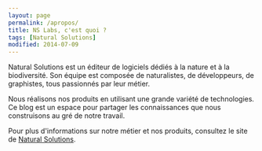 ```yaml
---
layout: page
permalink: /apropos/
title: NS Labs, c'est quoi ?
tags: [Natural Solutions]
modified: 2014-07-09
---
```


Natural Solutions est un éditeur de logiciels dédiés à la nature et à la
biodiversité. Son équipe est composée de naturalistes, de développeurs, de
graphistes, tous passionnés par leur métier.

Nous réalisons nos produits en utilisant une grande variété de technologies.
Ce blog est un espace pour partager les connaissances que nous construisons au
gré de notre travail.

Pour plus d'informations sur notre métier et nos produits, consultez le site de
[Natural Solutions](http://www.natural-solutions.eu/).
